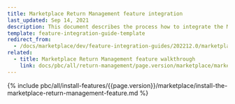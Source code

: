```yaml
---
title: Marketplace Return Management feature integration
last_updated: Sep 14, 2021
description: This document describes the process how to integrate the Marketplace Return Management feature into a Spryker project.
template: feature-integration-guide-template
redirect_from:
  - /docs/marketplace/dev/feature-integration-guides/202212.0/marketplace-return-management-feature-integration.html
related:
  - title: Marketplace Return Management feature walkthrough
    link: docs/pbc/all/return-management/page.version/marketplace/marketplace-return-management-feature-overview.html
---
```


{% include pbc/all/install-features/{{page.version}}/marketplace/install-the-marketplace-return-management-feature.md %} <!-- To edit, see /_includes/pbc/all/install-features/202212.0/marketplace/install-the-marketplace-return-management-feature.md -->
